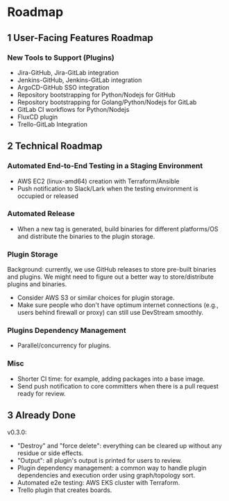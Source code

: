 # Roadmap

## 1 User-Facing Features Roadmap

### New Tools to Support (Plugins)

- Jira-GitHub, Jira-GitLab integration
- Jenkins-GitHub, Jenkins-GitLab integration
- ArgoCD-GitHub SSO integration
- Repository bootstrapping for Python/Nodejs for GitHub
- Repository bootstrapping for Golang/Python/Nodejs for GitLab
- GitLab CI workflows for Python/Nodejs
- FluxCD plugin
- Trello-GitLab Integration

## 2 Technical Roadmap

### Automated End-to-End Testing in a Staging Environment

- AWS EC2 (linux-amd64) creation with Terraform/Ansible
- Push notification to Slack/Lark when the testing environment is occupied or released

### Automated Release

- When a new tag is generated, build binaries for different platforms/OS and distribute the binaries to the plugin storage.

### Plugin Storage

Background: currently, we use GitHub releases to store pre-built binaries and plugins. We might need to figure out a better way to store/distribute plugins and binaries.

- Consider AWS S3 or similar choices for plugin storage.
- Make sure people who don't have optimum internet connections (e.g., users behind firewall or proxy) can still use DevStream smoothly.

### Plugins Dependency Management

- Parallel/concurrency for plugins.

### Misc

- Shorter CI time: for example, adding packages into a base image.
- Send push notification to core committers when there is a pull request ready for review.

## 3 Already Done

v0.3.0:
- "Destroy" and "force delete": everything can be cleared up without any residue or side effects.
- "Output": all plugin's output is printed for users to review.
- Plugin dependency management: a common way to handle plugin dependencies and execution order using graph/topology sort.
- Automated e2e testing: AWS EKS cluster with Terraform.
- Trello plugin that creates boards.
